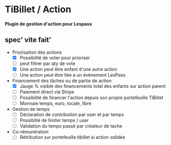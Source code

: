 # TiBillet / Action
#### Plugin de gestion d'action pour Lespass

## spec' vite fait'

- Priorisation des actions 
  - [x] Possibilité de voter pour prioriser
  - [ ] peut filtrer par qty de vote
  - [x] Une action peut être enfant d'une autre action
  - [ ] Une action peut être liée a un évènement LesPass

- Financement des tâches ou de partie de action
  - [x] Jauge % visible des financements total des enfants sur action parent
  - [ ] Paiement direct via Stripe
  - [ ] Possibilité de financer l'action depuis son propre portefeuille TiBillet
  - [ ] Monnaie temps, euro, locale, libre

- Gestion de temps
  - [ ] Déclaration de contribution par user et par temps
  - [ ] Possiblité de limiter temps / user
  - [ ] Validation du temps passé par créateur de tache

- Co-rémunération
  - [ ] Rétribution sur portefeuille tibillet si action validée
